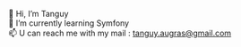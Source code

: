 👋 Hi, I’m Tanguy <br>
🌱 I’m currently learning Symfony <br>
📫 U can reach me with my mail : tanguy.augras@gmail.com
